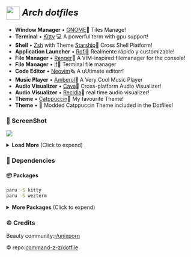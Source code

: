 <h2>
 <b style="font-size:24px;line-height:24px;vertical-align:middle;"><i><img src="./img/Arch-dotfiles.png" width="36px" style="vertical-align:middle;"> Arch dotfiles</i></b>
</h2>

- **Window Manager** • [GNOME](https://www.gnome.org/)🎨 Tiles Manage!
- **Terminal** • [Kitty](https://github.com/kovidgoyal/kitty) 💻 A powerful term with gpu support!
- **Shell** • [Zsh](https://www.zsh.org/) with Theme [Starship](https://github.com/starship/starship)🐚 Cross Shell Platform!
- **Application Launcher** • [Rofi](https://github.com/davatorium/rofi)🚀 Realmente rápido y customizable!
- **File Manager** • [Ranger](https://github.com/ranger/ranger)📁 A VIM-inspired filemanager for the console!
- **File Manager** • [lf](https://github.com/gokcehan/lf)📁 Terminal file manager 
- **Code Editor** • [Neovim](https://github.com/neovim/neovim)🗞️ A uUtimate editorr!
- **Music Player** • [Amberol](https://gitlab.gnome.org/World/amberol)🎹 A Very Cool Music Player
- **Audio Visualizer** • [Cava](https://github.com/karlstav/cava)🎼 Cross-platform Audio Visualizer!
- **Audio Visualizer** • [Recidia](https://github.com/GhostNaN/recidia-audio-visualizer)🎼 real time audio visualizer!
- **Theme** • [Catppuccin](https://github.com/catppuccin/catppuccin)🌿 My favourite Theme!
- **Theme** • 🌿 Modded Catppuccin Theme included in the Dotfiles!

### 🐜 ScreenShot

![](./GnomeRice.png)

<details>
<summary><b>Load More</b> <span style="font-size:14px;">(Click to expend) </span> </summary>

- **Other Rices** • [Reddit](https://www.reddit.com/user/OnlyMemer420)🌿 I have pinned my Beginner rices on my reddit profile !

</details>

### 🔨 Dependencies
#### 📦 Packages

``` bash
paru -S kitty
paru -S wezterm
```

<details>
<summary><b>More Packages</b> <span style="font-size:14px;">(Click to expend) </span> </summary>

#### 🐚 zsh

```
paru -S lf
paru -S lsd
paru -S fzf
paru -S starship
paru -S zsh
sh -c "$(wget -O- https://raw.githubusercontent.com/ohmyzsh/ohmyzsh/master/tools/install.sh)"
```
#### 🎵 Music

```
paru -S cava
paru -S spotify
paru -S recidia
```
#### 🤿 Neovim

```
paru -S neovim
```
#### Other 

```
paru -S tock-git
paru -S btop
paru -S amberol
paru -S neofetch
paru -S firefox
```

</details>

### ©️ Credits

Beauty community:[r/unixporn](https://www.reddit.com/r/unixporn/)

© repo:[command-z-z/dotfile]([https://github.com/command-z-z/dotfiles](https://github.com/techvishnu/gnome-dots)https://github.com/techvishnu/gnome-dots)
